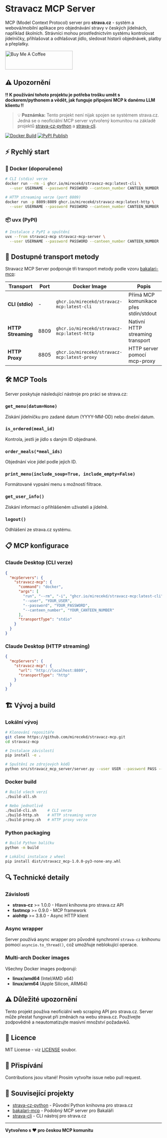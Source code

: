 # Stravacz MCP Server

MCP (Model Context Protocol) server pro **strava.cz** - systém a webová/mobilní aplikace pro objednávání stravy v českých jídelnách, například školních. Strávníci mohou prostřednictvím systému kontrolovat jídelníčky, přihlašovat a odhlašovat jídlo, sledovat historii objednávek, platby a přeplatky.

<a href="https://www.buymeacoffee.com/mirecekd" target="_blank"><img src="https://cdn.buymeacoffee.com/buttons/v2/default-yellow.png" alt="Buy Me A Coffee" style="height: 60px !important;width: 217px !important;" ></a>

## ⚠️ Upozornění

**!! K používání tohoto projektu je potřeba trošku umět s dockerem/pythonem a vědět, jak funguje připojení MCP k danému LLM klientu !!**

> 💡 **Poznámka:** Tento projekt není nijak spojen se systémem strava.cz. Jedná se o neoficiální MCP server vytvořený komunitou na základě projektů [strava-cz-python](https://github.com/jsem-nerad/strava-cz-python) a [strava-cli](https://github.com/StuckInVim-dev/strava-cli).

[![Docker Build](https://github.com/mirecekd/stravacz-mcp/actions/workflows/docker-build.yml/badge.svg)](https://github.com/mirecekd/stravacz-mcp/actions/workflows/docker-build.yml)
[![PyPI Publish](https://github.com/mirecekd/stravacz-mcp/actions/workflows/pypi-publish.yml/badge.svg)](https://github.com/mirecekd/stravacz-mcp/actions/workflows/pypi-publish.yml)

## ⚡ Rychlý start

### 🐳 Docker (doporučeno)

```bash
# CLI (stdio) verze
docker run --rm -i ghcr.io/mirecekd/stravacz-mcp:latest-cli \
  --user USERNAME --password PASSWORD --canteen_number CANTEEN_NUMBER

# HTTP streaming verze (port 8809)
docker run -p 8809:8809 ghcr.io/mirecekd/stravacz-mcp:latest-http \
  --user USERNAME --password PASSWORD --canteen_number CANTEEN_NUMBER
```

### 📦 uvx (PyPI)

```bash
# Instalace z PyPI a spuštění
uvx --from stravacz-mcp stravacz-mcp-server \
  --user USERNAME --password PASSWORD --canteen_number CANTEEN_NUMBER
```

## 🔧 Dostupné transport metody

Stravacz MCP Server podporuje tři transport metody podle vzoru [bakalari-mcp](https://github.com/mirecekd/bakalari-mcp):

| Transport | Port | Docker Image | Popis |
|-----------|------|--------------|-------|
| **CLI (stdio)** | - | `ghcr.io/mirecekd/stravacz-mcp:latest-cli` | Přímá MCP komunikace přes stdin/stdout |
| **HTTP Streaming** | 8809 | `ghcr.io/mirecekd/stravacz-mcp:latest-http` | Nativní HTTP streaming transport |
| **HTTP Proxy** | 8805 | `ghcr.io/mirecekd/stravacz-mcp:latest-proxy` | HTTP server pomocí mcp-proxy |

## 🛠️ MCP Tools

Server poskytuje následující nástroje pro práci se strava.cz:

### `get_menu(datum=None)`
Získání jídelníčku pro zadané datum (YYYY-MM-DD) nebo dnešní datum.

### `is_ordered(meal_id)`
Kontrola, jestli je jídlo s daným ID objednané.

### `order_meals(*meal_ids)`
Objednání více jídel podle jejich ID.

### `print_menu(include_soup=True, include_empty=False)`
Formátované vypsání menu s možností filtrace.

### `get_user_info()`
Získání informací o přihlášeném uživateli a jídelně.

### `logout()`
Odhlášení ze strava.cz systému.

## 📋 MCP konfigurace

### Claude Desktop (CLI verze)
```json
{
  "mcpServers": {
    "stravacz-mcp": {
      "command": "docker",
      "args": [
        "run", "--rm", "-i", "ghcr.io/mirecekd/stravacz-mcp:latest-cli",
        "--user", "YOUR_USER",
        "--password", "YOUR_PASSWORD", 
        "--canteen_number", "YOUR_CANTEEN_NUMBER"
      ],
      "transportType": "stdio"
    }
  }
}
```

### Claude Desktop (HTTP streaming)
```json
{
  "mcpServers": {
    "stravacz-mcp": {
      "url": "http://localhost:8809",
      "transportType": "http"
    }
  }
}
```

## 🏗️ Vývoj a build

### Lokální vývoj
```bash
# Klonování repositáře
git clone https://github.com/mirecekd/stravacz-mcp.git
cd stravacz-mcp

# Instalace závislostí
pip install -e .

# Spuštění ze zdrojových kódů
python src/stravacz_mcp_server/server.py --user USER --password PASS --canteen_number NUM
```

### Docker build
```bash
# Build všech verzí
./build-all.sh

# Nebo jednotlivě
./build-cli.sh     # CLI verze
./build-http.sh    # HTTP streaming verze  
./build-proxy.sh   # HTTP proxy verze
```

### Python packaging
```bash
# Build Python balíčku
python -m build

# Lokální instalace z wheel
pip install dist/stravacz_mcp-1.0.0-py3-none-any.whl
```

## 🔍 Technické detaily

### Závislosti
- **strava-cz** >= 1.0.0 - Hlavní knihovna pro strava.cz API
- **fastmcp** >= 0.9.0 - MCP framework  
- **aiohttp** >= 3.8.0 - Async HTTP klient

### Async wrapper
Server používá async wrapper pro původně synchronní `strava-cz` knihovnu pomocí `asyncio.to_thread()`, což umožňuje neblokující operace.

### Multi-arch Docker images
Všechny Docker images podporují:
- **linux/amd64** (Intel/AMD x64)
- **linux/arm64** (Apple Silicon, ARM64)

## ⚠️ Důležité upozornění

Tento projekt používa neoficiální web scraping API pro strava.cz. Server může přestat fungovat při změnách na webu strava.cz. Používejte zodpovědně a neautomatizujte masivní množství požadavků.

## 📄 Licence

MIT License - viz [LICENSE](LICENSE) soubor.

## 🤝 Přispívání

Contributions jsou vítané! Prosím vytvořte issue nebo pull request.

## 🔗 Související projekty

- [strava-cz-python](https://github.com/jsem-nerad/strava-cz-python) - Původní Python knihovna pro strava.cz
- [bakalari-mcp](https://github.com/mirecekd/bakalari-mcp) - Podobný MCP server pro Bakaláři
- [strava-cli](https://github.com/StuckInVim-dev/strava-cli) - CLI nástroj pro strava.cz

---

**Vytvořeno s ❤️ pro českou MCP komunitu**
